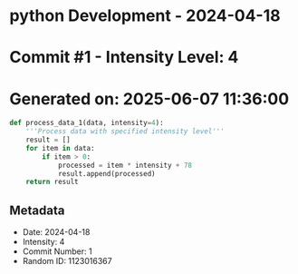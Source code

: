﻿# python Development - 2024-04-18
# Commit #1 - Intensity Level: 4
# Generated on: 2025-06-07 11:36:00
```python
def process_data_1(data, intensity=4):
    '''Process data with specified intensity level'''
    result = []
    for item in data:
        if item > 0:
            processed = item * intensity + 78
            result.append(processed)
    return result
```
## Metadata
- Date: 2024-04-18
- Intensity: 4
- Commit Number: 1
- Random ID: 1123016367

